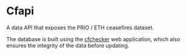 
# Cfapi

A data API that exposes the PRIO / ETH ceasefires dataset.

The database is built using the [cfchecker](https://github.com/Peder2911/cfchecker) web application, which also ensures
the integrity of the data before updating. 

